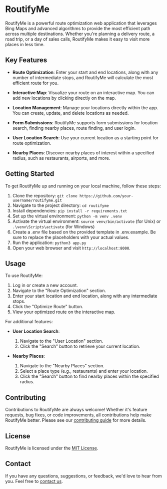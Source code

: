# RoutifyMe

RoutifyMe is a powerful route optimization web application that leverages Bing Maps and advanced algorithms to provide the most efficient path across multiple destinations. Whether you're planning a delivery route, a road trip, or a day of sales calls, RoutifyMe makes it easy to visit more places in less time.

## Key Features

- **Route Optimization**: Enter your start and end locations, along with any number of intermediate stops, and RoutifyMe will calculate the most efficient route for you.

- **Interactive Map**: Visualize your route on an interactive map. You can add new locations by clicking directly on the map.

- **Location Management**: Manage your locations directly within the app. You can create, update, and delete locations as needed.

- **Form Submissions**: RoutifyMe supports form submissions for location search, finding nearby places, route finding, and user login.

- **User Location Search**: Use your current location as a starting point for route optimization.

- **Nearby Places**: Discover nearby places of interest within a specified radius, such as restaurants, airports, and more.

## Getting Started

To get RoutifyMe up and running on your local machine, follow these steps:

1. Clone the repository: `git clone https://github.com/your-username/routifyme.git`
2. Navigate to the project directory: `cd routifyme`
3. Install dependencies: `pip install -r requirements.txt`
4. Set up the virtual environment: `python -m venv .venv`
5. Activate the virtual environment: `source venv/bin/activate` (for Unix) or `.\venv\Scripts\activate` (for Windows)
6. Create a .env file based on the provided template in .env.example. Be sure to replace the placeholders with your actual values.
7. Run the application: `python3 app.py`
8. Open your web browser and visit `http://localhost:8000`.

## Usage

To use RoutifyMe:

1. Log in or create a new account.
2. Navigate to the "Route Optimization" section.
3. Enter your start location and end location, along with any intermediate stops.
4. Click the "Optimize Route" button.
5. View your optimized route on the interactive map.

For additional features:

- **User Location Search**:
    1. Navigate to the "User Location" section.
    2. Click the "Search" button to retrieve your current location.

- **Nearby Places**:
    1. Navigate to the "Nearby Places" section.
    2. Select a place type (e.g., restaurants) and enter your location.
    3. Click the "Search" button to find nearby places within the specified radius.

## Contributing

Contributions to RoutifyMe are always welcome! Whether it's feature requests, bug fixes, or code improvements, all contributions help make RoutifyMe better. Please see our [contributing guide](CONTRIBUTING.md) for more details.

## License

RoutifyMe is licensed under the [MIT License](LICENSE).

## Contact

If you have any questions, suggestions, or feedback, we'd love to hear from you. Feel free to [contact us](mailto:johnmnjuguna89@gmail.com).
